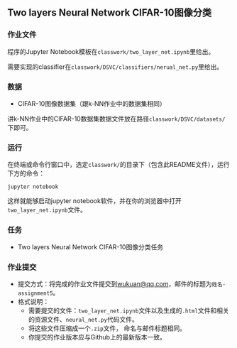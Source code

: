 ## Two layers Neural Network CIFAR-10图像分类

### 作业文件

程序的Jupyter Notebook模板在`classwork/two_layer_net.ipynb`里给出。

需要实现的classifier在`classwork/DSVC/classifiers/nerual_net.py`里给出。

### 数据

- CIFAR-10图像数据集（跟k-NN作业中的数据集相同）

讲k-NN作业中的CIFAR-10数据集数据文件放在路径`classwork/DSVC/datasets/`下即可。

### 运行

在终端或命令行窗口中，选定`classwork/`的目录下（包含此README文件），运行下方的命令：

`jupyter notebook`

这样就能够启动jupyter notebook软件，并在你的浏览器中打开`two_layer_net.ipynb`文件。

### 任务

- Two layers Neural Network CIFAR-10图像分类任务

### 作业提交

- 提交方式：将完成的作业文件提交到[wukuan@qq.com](mailto:wukuan@qq.com)，邮件的标题为`姓名-assignment5`。
- 格式说明：
  - 需要提交的文件：`two_layer_net.ipynb`文件以及生成的`.html`文件和相关的资源文件、`neural_net.py`代码文件。
  - 将这些文件压缩成一个`.zip`文件， 命名与邮件标题相同。
  - 你提交的作业版本应与Github上的最新版本一致。